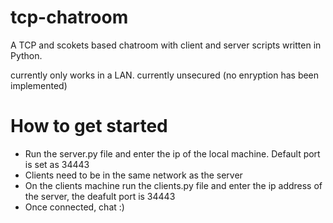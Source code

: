 # tcp-chatroom
A TCP and scokets based chatroom with client and server scripts written in Python.

currently only works in a LAN.
currently unsecured (no enryption has been implemented)

# How to get started
 - Run the server.py file and enter the ip of the local machine. Default port is set as 34443
 - Clients need to be in the same network as the server
 - On the clients machine run the clients.py file and enter the ip address of the server, the deafult port is 34443 
 - Once connected, chat :)
